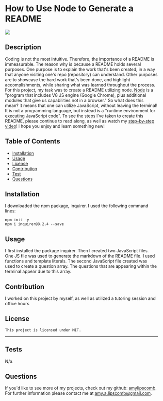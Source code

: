 # How to Use Node to Generate a README
  <img src="https://img.shields.io/badge/License-MIT-ff69b4.svg">

## Description

Coding is not the most intuitive. Therefore, the importance of a README is immeasurable. The reason why is because a README holds several purposes. One purpose is to explain the work that's been created, in a way that anyone visiting one's repo (repository) can understand. Other purposes are to showcase the hard work that's been done, and highlight accomplishments, while sharing what was learned throughout the process. For this project, my task was to create a README utilizing node. [Node](https://www.youtube.com/watch?v=TlB_eWDSMt4) is a "program that includes V8 JS engine (Google Chrome), plus additional modules that give us capabilities not in a browser." So what does this mean? It means that one can utilize JavaScript, without leaving the terminal! It is not a programming language, but instead is a "runtime environment for executing JavaScript code". To see the steps I've taken to create this README, please continue to read along, as well as watch my [step-by-step video](https://app.castify.com/watch/365613b9-6942-444e-8519-3ca0a19a685f)! I hope you enjoy and learn something new!


## Table of Contents 

- [Installation](#installation)
- [Usage](#usage)
- [License](#license)
- [Contribution](#contribution)
- [Test](#tests)
- [Questions](#questions)


## Installation

I downloaded the npm package, inquirer. I used the following command lines:

```
npm init -y
npm i inquirer@8.2.4 --save
```


## Usage

I first installed the package inquirer. Then I created two JavaScript files. One JS file was used to generate the markdown of the README file. I used functions and template literals. The second JavaScript file created was used to create a question array. The questions that are appearing within the terminal appear due to this array. 



   

## Contribution

 I worked on this project by myself, as well as utilized a tutoring session and office hours.

## License

```
This project is licensed under MIT.
```

---


## Tests

N/a.

## Questions

If you'd like to see more of my projects, check out my github: [amylipscomb](https://github.com/amylipscomb).
For further information please contact me at [amy.a.lipscomb@gmail.com](mailto:amy.a.lipscomb@gmail.com).